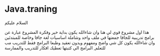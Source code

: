 # Java.traning



السلام عليكم

هذا اول مشروع قوي لي هنا وان شاءالله يكون بداية خير وفكرة المشروع عبارة عن برامج تدريبية للجافا جمعتها في ملف واحد وشاملة اساسيات لغة جافا وخاصة للمبتدئين وان شاءالله يكون كل شي واضح ومفهوم ويدون تعقيد وطبعا البرامج فقط للتدريب مب للتعلم, البرامج الي كتبتها تعطيك افكار للتدريب والممارسة 
